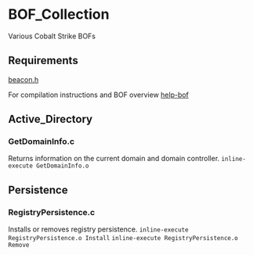 # BOF_Collection
 Various Cobalt Strike BOFs

## Requirements
[beacon.h](https://www.cobaltstrike.com/downloads/beacon.h)

For compilation instructions and BOF overview [help-bof](https://www.cobaltstrike.com/help-beacon-object-files)

## Active_Directory

### GetDomainInfo.c
Returns information on the current domain and domain controller.
`inline-execute GetDomainInfo.o`

## Persistence

### RegistryPersistence.c
Installs or removes registry persistence.
`inline-execute RegistryPersistence.o Install`
`inline-execute RegistryPersistence.o Remove`


